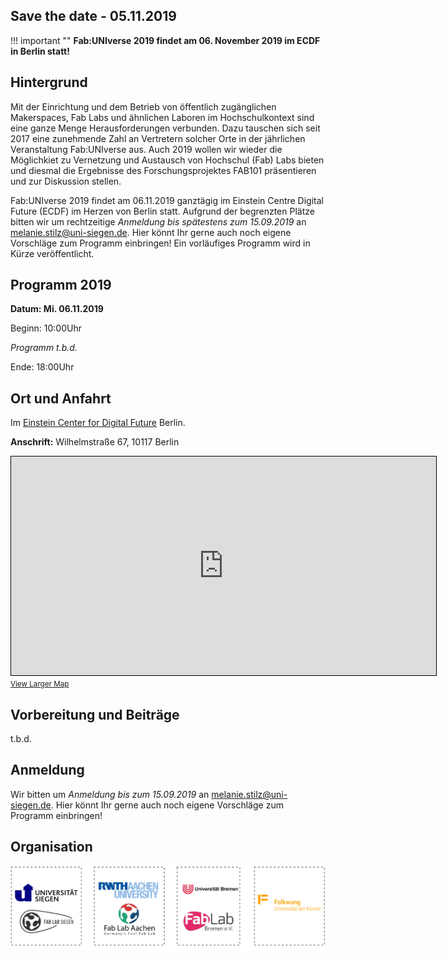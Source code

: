 ## Save the date - 05.11.2019

!!! important ""
    **Fab:UNIverse 2019 findet am 06. November 2019 im ECDF in Berlin statt!**  

## Hintergrund

Mit der Einrichtung und dem Betrieb von öffentlich zugänglichen Makerspaces, Fab Labs und ähnlichen Laboren im Hochschulkontext sind eine ganze Menge Herausforderungen verbunden. Dazu tauschen sich seit 2017 eine zunehmende Zahl an Vertretern solcher Orte in der jährlichen Veranstaltung Fab:UNIverse aus. Auch 2019 wollen wir wieder die Möglichkiet zu Vernetzung und Austausch von Hochschul (Fab) Labs bieten und diesmal die Ergebnisse des Forschungsprojektes FAB101 präsentieren und zur Diskussion stellen.

Fab:UNIverse 2019 findet am 06.11.2019 ganztägig im Einstein Centre Digital Future (ECDF) im Herzen von Berlin statt. Aufgrund der begrenzten Plätze bitten wir um rechtzeitige *Anmeldung bis spätestens zum 15.09.2019* an [melanie.stilz@uni-siegen.de](mailto:melanie.stilz@uni-siegen.de). Hier könnt Ihr gerne auch noch eigene Vorschläge zum Programm einbringen! Ein vorläufiges Programm wird in Kürze veröffentlicht.


## Programm 2019

**Datum: Mi. 06.11.2019**

Beginn: 10:00Uhr

*Programm t.b.d.*

Ende: 18:00Uhr


## Ort und Anfahrt

Im [Einstein Center for Digital Future](https://www.digital-future.berlin/) Berlin.

**Anschrift:** Wilhelmstraße 67, 10117 Berlin

<p><div class="osmaps">
<iframe width="680" height="350" frameborder="0" scrolling="no" marginheight="0" marginwidth="0" src="https://www.openstreetmap.org/export/embed.html?bbox=13.376508951187136%2C52.515933591762696%2C13.384029865264894%2C52.520862660627735&amp;layer=mapnik&amp;marker=52.518398195318696%2C13.380269408226013" style="border: 1px solid black"></iframe><br/><small><a href="https://www.openstreetmap.org/?mlat=52.51840&amp;mlon=13.38027#map=17/52.51840/13.38027">View Larger Map</a></small>
</div>
</p>



## Vorbereitung und Beiträge

t.b.d.

## Anmeldung

Wir bitten um *Anmeldung bis zum 15.09.2019* an [melanie.stilz@uni-siegen.de](mailto:melanie.stilz@uni-siegen.de). Hier könnt Ihr gerne auch noch eigene Vorschläge zum Programm einbringen!


## Organisation


![](images/fab101.jpg)
